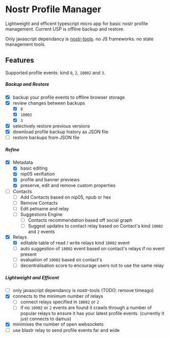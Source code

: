 # Nostr Profile Manager

Lightweight and efficent typescript micro app for basic nostr profile management. Current USP is  offline backup and restore.

Only javascript dependancy is [nostr-tools](https://github.com/nbd-wtf/nostr-tools). no JS frameworks. no state management tools.

## Features

Supported profile events: kind `0`, `2`, `10002` and `3`.

##### Backup and Restore

- [x] backup your profile events to offline browser storage
- [x] review changes between backups
  - [x] `0`
  - [x] `10002`
  - [x] `3`
- [x] selectively restore previous versions
- [x] download profile backup history as JSON file
- [ ] restore backups from JSON file

##### Refine

- [x] Metadata
  - [x] basic editing
  - [x] nip05 verifiation
  - [x] profile and banner previews
  - [x] preserve, edit and remove custom properties

- [ ] Contacts
  - [ ] Add Contacts based on nip05, npub or hex
  - [ ] Remove Contacts
  - [ ] Edit petname and relay
  - [ ] Suggestions Engine 
    - [ ] Contacts recommendation based off social graph
    - [ ] Suggest updates to contact relay based on Contact's kind `10002` and `2` events

- [x] Relays
  - [x] editable table of read / write relays kind `10002` event
  - [ ] auto suggestion of `10002` event based on contact's relays if no event present
  - [ ] evaluation of `10002` based on contact's
  - [ ] decentralisation score to encourage users not to use the same relay

##### Lightweight and Efficent
- [ ] only javascript dependancy is nostr-tools (TODO: remove timeago)
- [x] connects to the minimum number of relays
  - [ ] connect relays specified in `10002` or `2`
  - [ ] if no `10002` or `2` events are found it crawls through a number of popular relays to ensure it has your latest profile events. (currently it just connects to damus)
- [x] minimises the number of open  websockets
- [ ] use blastr relay to send profile events far and wide
